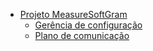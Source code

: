 - [Projeto MeasureSoftGram](/)
  - [Gerência de configuração](./documentos/gerencia_de_configuracao.md)
  - [Plano de comunicação](./documentos/plano_de_comunicacao.md)
